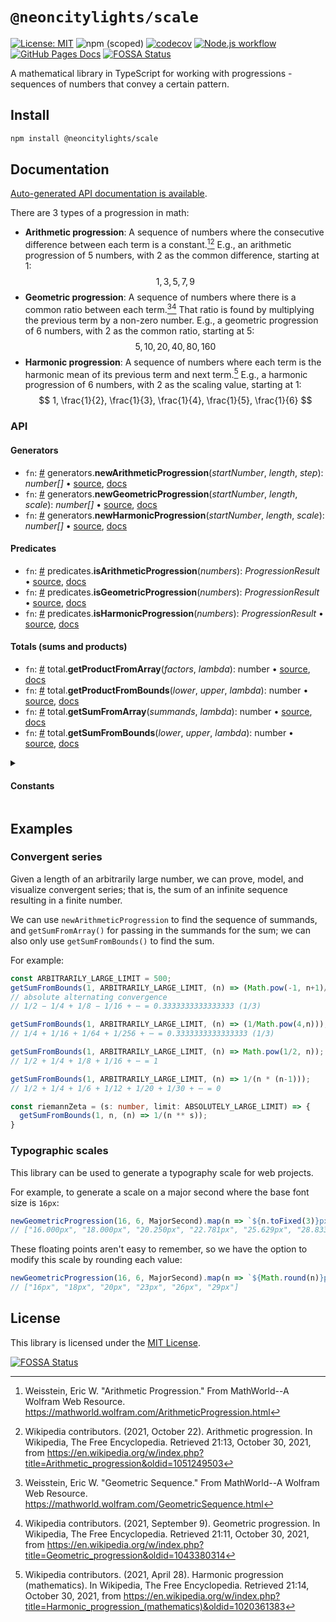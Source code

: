 # `@neoncitylights/scale`
[![License: MIT](https://img.shields.io/badge/License-MIT-blue.svg)](https://opensource.org/licenses/MIT)
![npm (scoped)](https://img.shields.io/npm/v/@neoncitylights/scale)
[![codecov](https://codecov.io/gh/samantha-labs/ts-scale/branch/main/graph/badge.svg?token=c7KOrPxoIb)](https://codecov.io/gh/samantha-labs/ts-scale)
[![Node.js workflow](https://github.com/samantha-labs/ts-scale/actions/workflows/ci.yml/badge.svg)](https://github.com/samantha-labs/ts-scale/actions/workflows/ci.yml)
[![GitHub Pages Docs](https://img.shields.io/badge/gh--pages--docs-running-brightgreen)](https://samantha-labs.github.io/ts-scale/)
[![FOSSA Status](https://app.fossa.com/api/projects/git%2Bgithub.com%2Fsamantha-labs%2Fts-scale.svg?type=shield)](https://app.fossa.com/projects/git%2Bgithub.com%2Fsamantha-labs%2Fts-scale?ref=badge_shield)

A mathematical library in TypeScript for working with progressions - sequences of numbers that convey a certain pattern.

## Install
```bash
npm install @neoncitylights/scale
```

## Documentation
[Auto-generated API documentation is available](https://samantha-labs.github.io/ts-scale/).

There are 3 types of a progression in math:
  - **Arithmetic progression**: A sequence of numbers where the consecutive difference between each term is a constant.[^arith-wolfram][^arithm-wiki] E.g., an arithmetic progression of 5 numbers, with 2 as the common difference, starting at 1:
    $$
    1, 3, 5, 7, 9
    $$
  - **Geometric progression**: A sequence of numbers where there is a common ratio between each term.[^geo-wolfram][^geo-wiki] That ratio is found by multiplying the previous term by a non-zero number.  E.g., a geometric progression of 6 numbers, with 2 as the common ratio, starting at 5:
    $$
    5, 10, 20, 40, 80, 160
    $$
  - **Harmonic progression**: A sequence of numbers where each term is the harmonic mean of its previous term and next term.[^harmonic-wiki] E.g., a harmonic progression of 6 numbers, with 2 as the scaling value, starting at 1:
    $$
    1, \frac{1}{2}, \frac{1}{3}, \frac{1}{4}, \frac{1}{5}, \frac{1}{6}
    $$

### API
#### Generators
 * `fn`: <a href="#newArithmeticProgression">#</a> generators.**newArithmeticProgression**(*startNumber*, *length*, *step*): *number[]* • [source](./src/generators.ts), [docs](https://samantha-labs.github.io/ts-scale/modules.html#newArithmeticProgression)
 * `fn`: <a href="#newGeometricProgression">#</a> generators.**newGeometricProgression**(*startNumber*, *length*, *scale*): *number[]* • [source](./src/generators.ts), [docs](https://samantha-labs.github.io/ts-scale/modules.html#newGeometricProgression)
 * `fn`: <a href="#newHarmonicProgression">#</a> generators.**newHarmonicProgression**(*startNumber*, *length*, *scale*): *number[]* • [source](./src/generators.ts), [docs](https://samantha-labs.github.io/ts-scale/modules.html#newHarmonicProgression)
#### Predicates
 * `fn`: <a href="#isArithmeticProgression">#</a> predicates.**isArithmeticProgression**(*numbers*): *ProgressionResult* • [source](./src/predicates.ts), [docs](https://samantha-labs.io/ts-scale/modules.html#isArithmeticProgression)
 * `fn`: <a href="#isGeometricProgression">#</a> predicates.**isGeometricProgression**(*numbers*): *ProgressionResult* • [source](./src/predicates.ts), [docs](https://samantha-labs.github.io/ts-scale/modules.html#isGeometricProgression)
 * `fn`: <a href="#isHarmonicProgression">#</a> predicates.**isHarmonicProgression**(*numbers*): *ProgressionResult* • [source](./src/predicates.ts), [docs](https://samantha-labs.github.io/ts-scale/modules.html#isHarmonicProgression)

#### Totals (sums and products)
 * `fn`: <a href="#getProductFromArray">#</a> total.**getProductFromArray**(*factors*, *lambda*): number • [source](./src/total.ts), [docs](https://samantha-labs.github.io/ts-scale/modules.html#getProductFromArray)
 * `fn`: <a href="#getProductFromBounds">#</a> total.**getProductFromBounds**(*lower*, *upper*, *lambda*): number • [source](./src/total.ts), [docs](https://samantha-labs.github.io/ts-scale/modules.html#getProductFromBounds)
 * `fn`: <a href="#getSumFromArray">#</a> total.**getSumFromArray**(*summands*, *lambda*): number • [source](./src/total.ts), [docs](https://samantha-labs.github.io/ts-scale/modules.html#getSumFromArray)
 * `fn`: <a href="#getSumFromBounds">#</a> total.**getSumFromBounds**(*lower*, *upper*, *lambda*): number • [source](./src/total.ts), [docs](https://samantha-labs.github.io/ts-scale/modules.html#getSumFromBounds)
<details>
<summary><h4>Constants</h4></summary>

There are constants for certain music intervals that can be used coincide with the generator functions.

* `C`: <a href="#minorSecond">#</a> MinorSecond
* `C`: <a href="#majorSecond">#</a> MajorSecond
* `C`: <a href="#minorThird">#</a> MinorThird
* `C`: <a href="#majorThird">#</a> MajorThird
* `C`: <a href="#perfectThird">#</a> PerfectThird
* `C`: <a href="#augmentedFourth">#</a> AugmentedFourth
* `C`: <a href="#perfectFifth">#</a> PerfectFifth
* `C`: <a href="#goldenRatio">#</a> GoldenRatio
* `C`: <a href="#majorSixth">#</a> MajorSixth
* `C`: <a href="#majorSeventh">#</a> MajorSeventh
* `C`: <a href="#emptySum">#</a> EmptySum
* `C`: <a href="#emptyProduct">#</a> EmptyProduct
</details>

## Examples
### Convergent series
Given a length of an arbitrarily large number, we can prove, model, and visualize convergent series; that is, the sum of an infinite sequence resulting in a finite number.

We can use `newArithmeticProgression` to find the sequence of summands, and `getSumFromArray()` for passing in the summands for the sum; we can also only use `getSumFromBounds()` to find the sum.

For example:
```ts
const ARBITRARILY_LARGE_LIMIT = 500;
getSumFromBounds(1, ARBITRARILY_LARGE_LIMIT, (n) => (Math.pow(-1, n+1)/Math.pow(2, n)));
// absolute alternating convergence
// 1/2 − 1/4 + 1/8 − 1/16 + ⋯ = 0.3333333333333333 (1/3)

getSumFromBounds(1, ARBITRARILY_LARGE_LIMIT, (n) => (1/Math.pow(4,n)));
// 1/4 + 1/16 + 1/64 + 1/256 + ⋯ = 0.3333333333333333 (1/3)

getSumFromBounds(1, ARBITRARILY_LARGE_LIMIT, (n) => Math.pow(1/2, n));
// 1/2 + 1/4 + 1/8 + 1/16 + ⋯ = 1

getSumFromBounds(1, ARBITRARILY_LARGE_LIMIT, (n) => 1/(n * (n-1)));
// 1/2 + 1/4 + 1/6 + 1/12 + 1/20 + 1/30 + ⋯ = 0

const riemannZeta = (s: number, limit: ABSOLUTELY_LARGE_LIMIT) => {
  getSumFromBounds(1, n, (n) => 1/(n ** s));
}
```

### Typographic scales
This library can be used to generate a typography scale for web projects.

For example, to generate a scale on a major second where the base font size is `16px`:
```ts
newGeometricProgression(16, 6, MajorSecond).map(n => `${n.toFixed(3)}px`);
// ["16.000px", "18.000px", "20.250px", "22.781px", "25.629px", "28.833px"]
```

These floating points aren't easy to remember, so we have the option to modify this scale by rounding each value:
```ts
newGeometricProgression(16, 6, MajorSecond).map(n => `${Math.round(n)}px`);
// ["16px", "18px", "20px", "23px", "26px", "29px"]
```

## License
This library is licensed under the [MIT License](./LICENSE).

[![FOSSA Status](https://app.fossa.com/api/projects/git%2Bgithub.com%2Fsamantha-labs%2Fts-scale.svg?type=large)](https://app.fossa.com/projects/git%2Bgithub.com%2Fsamantha-labs%2Fts-scale?ref=badge_large)

[^arith-wolfram]: Weisstein, Eric W. "Arithmetic Progression." From MathWorld--A Wolfram Web Resource. https://mathworld.wolfram.com/ArithmeticProgression.html 
[^geo-wolfram]:  Weisstein, Eric W. "Geometric Sequence." From MathWorld--A Wolfram Web Resource. https://mathworld.wolfram.com/GeometricSequence.html 
[^arithm-wiki]: Wikipedia contributors. (2021, October 22). Arithmetic progression. In Wikipedia, The Free Encyclopedia. Retrieved 21:13, October 30, 2021, from https://en.wikipedia.org/w/index.php?title=Arithmetic_progression&oldid=1051249503
[^geo-wiki]: Wikipedia contributors. (2021, September 9). Geometric progression. In Wikipedia, The Free Encyclopedia. Retrieved 21:11, October 30, 2021, from https://en.wikipedia.org/w/index.php?title=Geometric_progression&oldid=1043380314
[^harmonic-wiki]: Wikipedia contributors. (2021, April 28). Harmonic progression (mathematics). In Wikipedia, The Free Encyclopedia. Retrieved 21:14, October 30, 2021, from https://en.wikipedia.org/w/index.php?title=Harmonic_progression_(mathematics)&oldid=1020361383
